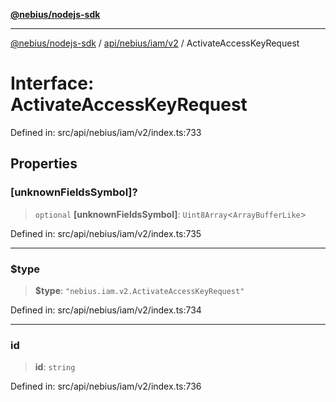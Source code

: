 [**@nebius/nodejs-sdk**](../../../../../README.md)

---

[@nebius/nodejs-sdk](../../../../../README.md) / [api/nebius/iam/v2](../README.md) / ActivateAccessKeyRequest

# Interface: ActivateAccessKeyRequest

Defined in: src/api/nebius/iam/v2/index.ts:733

## Properties

### \[unknownFieldsSymbol\]?

> `optional` **\[unknownFieldsSymbol\]**: `Uint8Array`\<`ArrayBufferLike`\>

Defined in: src/api/nebius/iam/v2/index.ts:735

---

### $type

> **$type**: `"nebius.iam.v2.ActivateAccessKeyRequest"`

Defined in: src/api/nebius/iam/v2/index.ts:734

---

### id

> **id**: `string`

Defined in: src/api/nebius/iam/v2/index.ts:736
